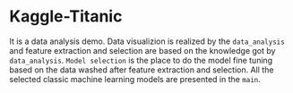 # Kaggle-Titanic
It is a data analysis demo.
Data visualizion is realized by the `data_analysis` and feature extraction and selection are based on the knowledge got by `data_analysis`.
`Model selection` is the place to do the model fine tuning based on the data washed after feature extraction and selection.
All the selected classic machine learning models are presented in the `main`.

